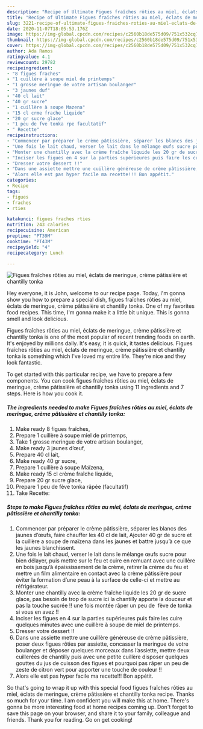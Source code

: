 ```yaml
---
description: "Recipe of Ultimate Figues fraîches rôties au miel, éclats de meringue, crème pâtissière et chantilly tonka"
title: "Recipe of Ultimate Figues fraîches rôties au miel, éclats de meringue, crème pâtissière et chantilly tonka"
slug: 3221-recipe-of-ultimate-figues-fraiches-roties-au-miel-eclats-de-meringue-creme-patissiere-et-chantilly-tonka
date: 2020-11-07T18:05:53.176Z
image: https://img-global.cpcdn.com/recipes/c2560b18de575d09/751x532cq70/figues-fraiches-roties-au-miel-eclats-de-meringue-creme-patissiere-et-chantilly-tonka-photo-principale-de-la-recette.jpg
thumbnail: https://img-global.cpcdn.com/recipes/c2560b18de575d09/751x532cq70/figues-fraiches-roties-au-miel-eclats-de-meringue-creme-patissiere-et-chantilly-tonka-photo-principale-de-la-recette.jpg
cover: https://img-global.cpcdn.com/recipes/c2560b18de575d09/751x532cq70/figues-fraiches-roties-au-miel-eclats-de-meringue-creme-patissiere-et-chantilly-tonka-photo-principale-de-la-recette.jpg
author: Ada Ramos
ratingvalue: 4.1
reviewcount: 29782
recipeingredient:
- "8 figues fraches"
- "1 cuillère à soupe miel de printemps"
- "1 grosse meringue de votre artisan boulanger"
- "3 jaunes duf"
- "40 cl lait"
- "40 gr sucre"
- "1 cuillère à soupe Mazena"
- "15 cl crme frache liquide"
- "20 gr sucre glace"
- "1 peu de fve tonka rpe facultatif"
- " Recette"
recipeinstructions:
- "Commencer par préparer le crème pâtissière, séparer les blancs des jaunes d’œufs, faire chauffer les 40 cl de lait, Ajouter 40 gr de sucre et la cuillère a soupe de maïzena dans les jaunes et battre jusqu’à ce que les jaunes blanchissent."
- "Une fois le lait chaud, verser le lait dans le mélange œufs sucre pour bien délayer, puis mettre sur le feu et cuire en remuant avec une cuillère en bois jusqu’à épaississement de la crème, retirer la crème du feu et mettre un film alimentaire en contact avec la crème pâtissière pour éviter la formation d’une peau à la surface de celle-ci et mettre au réfrigérateur."
- "Monter une chantilly avec la crème fraîche liquide les 20 gr de sucre glace, pas besoin de trop de sucre ici la chantilly apporte la douceur et pas la touche sucrée !! une fois montée râper un peu de  fève de tonka si vous en avez !!"
- "Inciser les figues en 4 sur la parties supérieures puis faire les cuire quelques minutes avec une cuillère à soupe de miel de printemps."
- "Dresser votre dessert !!"
- "Dans une assiette mettre une cuillère généreuse de crème pâtissière, poser deux figues rôties par assiette, concasser la meringue de votre boulanger et déposer quelques morceaux dans l’assiette, mettre deux cuillerées de chantilly puis avec une petite cuillère disposer quelques gouttes du jus de cuisson des figues et pourquoi pas râper un peu de zeste de citron vert pour apporter une touche de couleur !!"
- "Alors elle est pas hyper facile ma recette!!! Bon appétit."
categories:
- Recipe
tags:
- figues
- fraches
- rties

katakunci: figues fraches rties 
nutrition: 243 calories
recipecuisine: American
preptime: "PT39M"
cooktime: "PT43M"
recipeyield: "4"
recipecategory: Lunch

---
```



![Figues fraîches rôties au miel, éclats de meringue, crème pâtissière et chantilly tonka](https://img-global.cpcdn.com/recipes/c2560b18de575d09/751x532cq70/figues-fraiches-roties-au-miel-eclats-de-meringue-creme-patissiere-et-chantilly-tonka-photo-principale-de-la-recette.jpg)

Hey everyone, it is John, welcome to our recipe page. Today, I'm gonna show you how to prepare a special dish, figues fraîches rôties au miel, éclats de meringue, crème pâtissière et chantilly tonka. One of my favorites food recipes. This time, I'm gonna make it a little bit unique. This is gonna smell and look delicious.

Figues fraîches rôties au miel, éclats de meringue, crème pâtissière et chantilly tonka is one of the most popular of recent trending foods on earth. It's enjoyed by millions daily. It's easy, it is quick, it tastes delicious. Figues fraîches rôties au miel, éclats de meringue, crème pâtissière et chantilly tonka is something which I've loved my entire life. They're nice and they look fantastic.




To get started with this particular recipe, we have to prepare a few components. You can cook figues fraîches rôties au miel, éclats de meringue, crème pâtissière et chantilly tonka using 11 ingredients and 7 steps. Here is how you cook it.

<!--inarticleads1-->

##### The ingredients needed to make Figues fraîches rôties au miel, éclats de meringue, crème pâtissière et chantilly tonka:

1. Make ready 8 figues fraîches,
1. Prepare 1 cuillère à soupe miel de printemps,
1. Take 1 grosse meringue de votre artisan boulanger,
1. Make ready 3 jaunes d’œuf,
1. Prepare 40 cl lait,
1. Make ready 40 gr sucre,
1. Prepare 1 cuillère à soupe Maïzena,
1. Make ready 15 cl crème fraîche liquide,
1. Prepare 20 gr sucre glace,
1. Prepare 1 peu de fève tonka râpée (facultatif)
1. Take  Recette:




<!--inarticleads2-->

##### Steps to make Figues fraîches rôties au miel, éclats de meringue, crème pâtissière et chantilly tonka:

1. Commencer par préparer le crème pâtissière, séparer les blancs des jaunes d’œufs, faire chauffer les 40 cl de lait, Ajouter 40 gr de sucre et la cuillère a soupe de maïzena dans les jaunes et battre jusqu’à ce que les jaunes blanchissent.
1. Une fois le lait chaud, verser le lait dans le mélange œufs sucre pour bien délayer, puis mettre sur le feu et cuire en remuant avec une cuillère en bois jusqu’à épaississement de la crème, retirer la crème du feu et mettre un film alimentaire en contact avec la crème pâtissière pour éviter la formation d’une peau à la surface de celle-ci et mettre au réfrigérateur.
1. Monter une chantilly avec la crème fraîche liquide les 20 gr de sucre glace, pas besoin de trop de sucre ici la chantilly apporte la douceur et pas la touche sucrée !! une fois montée râper un peu de  fève de tonka si vous en avez !!
1. Inciser les figues en 4 sur la parties supérieures puis faire les cuire quelques minutes avec une cuillère à soupe de miel de printemps.
1. Dresser votre dessert !!
1. Dans une assiette mettre une cuillère généreuse de crème pâtissière, poser deux figues rôties par assiette, concasser la meringue de votre boulanger et déposer quelques morceaux dans l’assiette, mettre deux cuillerées de chantilly puis avec une petite cuillère disposer quelques gouttes du jus de cuisson des figues et pourquoi pas râper un peu de zeste de citron vert pour apporter une touche de couleur !!
1. Alors elle est pas hyper facile ma recette!!! Bon appétit.




So that's going to wrap it up with this special food figues fraîches rôties au miel, éclats de meringue, crème pâtissière et chantilly tonka recipe. Thanks so much for your time. I am confident you will make this at home. There's gonna be more interesting food at home recipes coming up. Don't forget to save this page on your browser, and share it to your family, colleague and friends. Thank you for reading. Go on get cooking!
